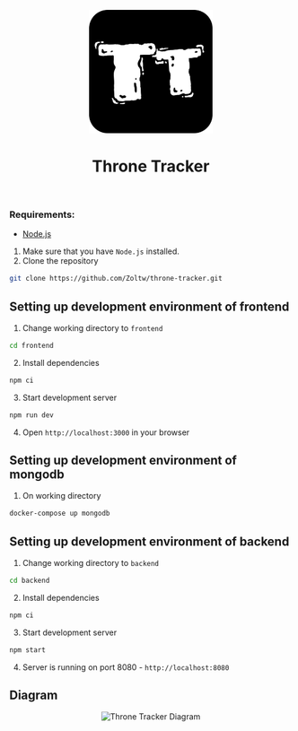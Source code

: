<p align="center">
   <a href="https://github.com/Zoltw/throne-tracker">
     <img alt="Throne Tracker" src="frontend/public/throne-tracker-logo.svg" width="220"/>
   </a>
</p>

 <h1 align="center">Throne Tracker</h1>
 <br/>

 ### Requirements:
 - [Node.js](https://nodejs.org/en/)

1. Make sure that you have `Node.js` installed.
2. Clone the repository
 ```bash
 git clone https://github.com/Zoltw/throne-tracker.git
 ```

 ## Setting up development environment of frontend
 1. Change working directory to `frontend`
 ```bash
 cd frontend
 ```
2. Install dependencies
 ```bash
 npm ci
 ```
3. Start development server
 ```bash
 npm run dev
 ```
4. Open `http://localhost:3000` in your browser

## Setting up development environment of mongodb

1. On working directory
  ```bash
  docker-compose up mongodb
  ```

## Setting up development environment of backend

 1. Change working directory to `backend`
 ```bash
 cd backend
 ```
2. Install dependencies
 ```bash
 npm ci
 ```
3. Start development server
 ```bash
 npm start
 ```
4. Server is running on port 8080 - `http://localhost:8080`


## Diagram

<p align="center">
  <img src="throne-tracker-mongo-diagram.png" alt="Throne Tracker Diagram"/>
</p>